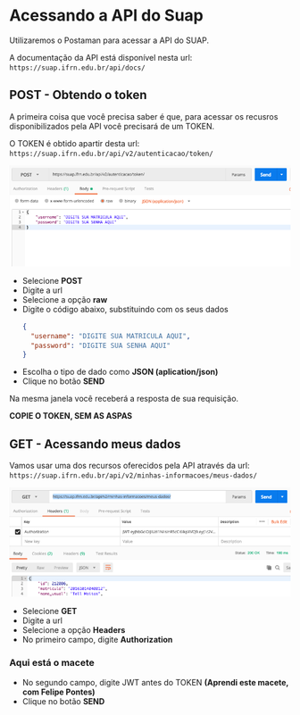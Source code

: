 # Acessando a API do Suap

Utilizaremos o Postaman para acessar a API do SUAP.

A documentação da API está disponível nesta url: ```https://suap.ifrn.edu.br/api/docs/```


## POST - Obtendo o token

A primeira coisa que você precisa saber é que, para acessar os recusros disponibilizados pela API você precisará de um TOKEN.

O TOKEN é obtido apartir desta url: ```https://suap.ifrn.edu.br/api/v2/autenticacao/token/```

![Obtendo o token](/images/token_suap.png)

* Selecione **POST**
* Digite a url
* Selecione a opção **raw**
* Digite o código abaixo, substituindo com os seus dados
  ```json
  {
    "username": "DIGITE SUA MATRICULA AQUI",
    "password": "DIGITE SUA SENHA AQUI"
  }
  ```
* Escolha o tipo de dado como **JSON (aplication/json)**
* Clique no botão **SEND**

Na mesma janela você receberá a resposta de sua requisição.

**COPIE O TOKEN, SEM AS ASPAS**

## GET - Acessando meus dados

Vamos usar uma dos recursos oferecidos pela API através da url: ```https://suap.ifrn.edu.br/api/v2/minhas-informacoes/meus-dados/```

![Obtendo o token](/images/meus-dados-suap.png)

* Selecione **GET**
* Digite a url
* Selecione a opção **Headers**
* No primeiro campo, digite **Authorization** 
### Aqui está o macete
* No segundo campo, digite JWT antes do TOKEN **(Aprendi este macete, com Felipe Pontes)**
* Clique no botão **SEND**


